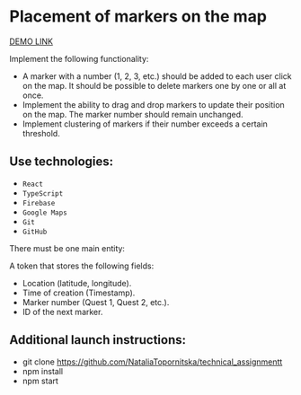 # Placement of markers on the map

 [DEMO LINK](https://nataliatopornitska.github.io/technical_assignmentt/)

Implement the following functionality:

- A marker with a number (1, 2, 3, etc.) should be added to each user click on the map. It should be possible to delete markers one by one or all at once.
- Implement the ability to drag and drop markers to update their position on the map. The marker number should remain unchanged.
- Implement clustering of markers if their number exceeds a certain threshold.

## Use technologies:

- `React`
- `TypeScript`
- `Firebase`
- `Google Maps`
- `Git`
- `GitHub`

There must be one main entity:

 A token that stores the following fields:

- Location (latitude, longitude).
- Time of creation (Timestamp).
- Marker number (Quest 1, Quest 2, etc.).
- ID of the next marker.

## Additional launch instructions:

- git clone https://github.com/NataliaTopornitska/technical_assignmentt
- npm install
- npm start

